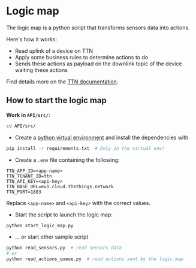 # Logic map

The logic map is a python script that transforms sensors data into actions.

Here's how it works:
- Read uplink of a device on TTN
- Apply some business rules to determine actions to do
- Sends these actions as payload on the downlink topic of the device waiting these actions

Find details more on the [TTN documentation](TTN/README.md).

## How to start the logic map

__Work in `API/src/`__:

```bash
cd API/src/
```

- Create a [python virtual environment](https://docs.python.org/3/library/venv.html) and install the dependencies with 

```bash
pip install -r requirements.txt  # Only in the virtual env!
```

- Create a `.env` file containing the following:

```
TTN_APP_ID=<app-name>
TTN_TENANT_ID=ttn
TTN_API_KEY=<api-key>
TTN_BASE_URL=eu1.cloud.thethings.network
TTN_PORT=1883
```

Replace `<app-name>` and `<api-key>` with the correct values.

- Start the script to launch the logic map:

```bash
python start_logic_map.py
```

- ... or start other sample script

```bash
python read_sensors.py  # read sensors data
# or
python read_actions_queue.py  # read actions sent by the logic map
```
